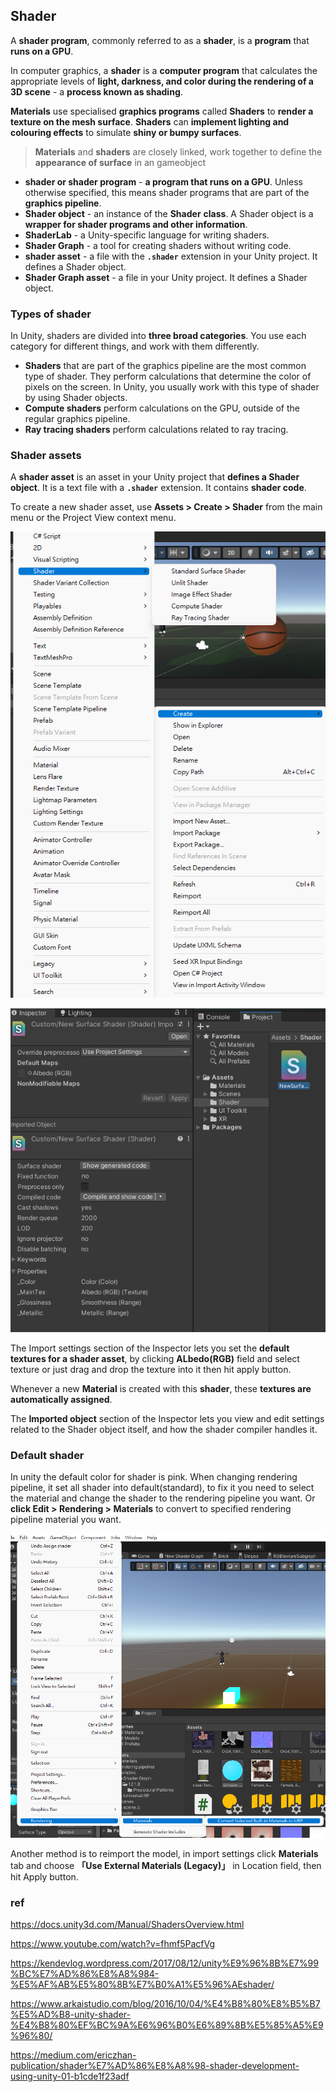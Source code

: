 ## Shader
A **shader program**, commonly referred to as a **shader**, is a **program** that **runs on a GPU**.
 
In computer graphics, a **shader** is a **computer program** that calculates the appropriate levels of **light, darkness, and color during the rendering of a 3D scene** - a **process known as shading**.


**Materials** use specialised **graphics programs** called **Shaders** to **render a texture on the mesh surface**. **Shaders** can **implement lighting and colouring effects** to simulate **shiny or bumpy surfaces**.

> **Materials** and **shaders** are closely linked, work together to define the **appearance of surface** in an gameobject




- **shader or shader program** - **a program that runs on a GPU**. Unless otherwise specified, this means shader programs that are part of the **graphics pipeline**.
- **Shader object** - an instance of the **Shader** **class**. A Shader object is a **wrapper for shader programs and other information**.
- **ShaderLab** - a Unity-specific language for writing shaders.
- **Shader Graph** - a tool for creating shaders without writing code.
- **shader asset** - a file with the **`.shader`** extension in your Unity project. It defines a Shader object.
- **Shader Graph asset** - a file in your Unity project. It defines a Shader object.



### Types of shader
In Unity, shaders are divided into **three broad categories**. You use each category for different things, and work with them differently.

- **Shaders** that are part of the graphics pipeline are the most common type of shader. They perform calculations that determine the color of pixels on the screen. In Unity, you usually work with this type of shader by using Shader objects.
- **Compute shaders** perform calculations on the GPU, outside of the regular graphics pipeline.
- **Ray tracing shaders** perform calculations related to ray tracing.

### Shader assets
A **shader asset** is an asset in your Unity project that **defines a Shader object**. It is a text file with a **`.shader`** extension. It contains **shader code**.

To create a new shader asset, use **Assets > Create > Shader** from the main menu or the Project View context menu.

![](./img/create_shader.png)

![](./img/shader_inspector.png)

The Import settings section of the Inspector lets you set the **default textures for a shader asset**, by clicking **ALbedo(RGB)** field and select texture or just drag and drop the texture into it then hit apply button. 

Whenever a new **Material** is created with this **shader**, these **textures are automatically assigned**.

The **Imported object** section of the Inspector lets you view and edit settings related to the Shader object itself, and how the shader compiler handles it.

### Default shader 
In unity the default color for shader is pink. When changing rendering pipeline, it set all shader into default(standard), to fix it you need to select the material and change the shader to the rendering pipeline you want. Or **click Edit > Rendering > Materials** to convert to specified rendering pipeline material you want.

![](./img/rendering_pipeline.png)


Another method is to reimport the model, in import settings click **Materials** tab and choose **「Use External Materials (Legacy)」** in Location field, then hit Apply button.





### ref
https://docs.unity3d.com/Manual/ShadersOverview.html

https://www.youtube.com/watch?v=fhmf5PacfVg

https://kendevlog.wordpress.com/2017/08/12/unity%E9%96%8B%E7%99%BC%E7%AD%86%E8%A8%984-%E5%AF%AB%E5%80%8B%E7%B0%A1%E5%96%AEshader/

https://www.arkaistudio.com/blog/2016/10/04/%E4%B8%80%E8%B5%B7%E5%AD%B8-unity-shader-%E4%B8%80%EF%BC%9A%E6%96%B0%E6%89%8B%E5%85%A5%E9%96%80/

https://medium.com/ericzhan-publication/shader%E7%AD%86%E8%A8%98-shader-development-using-unity-01-b1cde1f23adf

